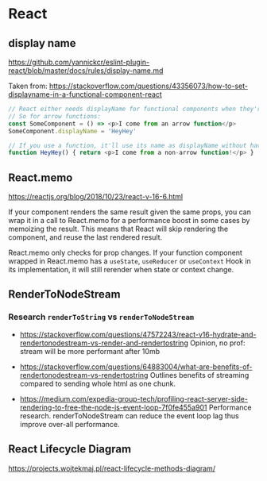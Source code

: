 # React
## display name

https://github.com/yannickcr/eslint-plugin-react/blob/master/docs/rules/display-name.md

Taken from: https://stackoverflow.com/questions/43356073/how-to-set-displayname-in-a-functional-component-react
```js
// React either needs displayName for functional components when they're defined as arrow functions, or the name of the function itself.
// So for arrow functions:
const SomeComponent = () => <p>I come from an arrow function</p>
SomeComponent.displayName = 'HeyHey'

// If you use a function, it'll use its name as displayName without having to define it separately:
function HeyHey() { return <p>I come from a non-arrow function!</p> }
```

## React.memo
https://reactjs.org/blog/2018/10/23/react-v-16-6.html

If your component renders the same result given the same props, you can wrap it in a call to React.memo for a performance boost in some cases by memoizing the result. This means that React will skip rendering the component, and reuse the last rendered result.

React.memo only checks for prop changes. If your function component wrapped in React.memo has a `useState`, `useReducer` or `useContext` Hook in its implementation, it will still rerender when state or context change.

## RenderToNodeStream
### Research `renderToString` vs `renderToNodeStream`
- https://stackoverflow.com/questions/47572243/react-v16-hydrate-and-rendertonodestream-vs-render-and-rendertostring
Opinion, no prof: stream will be more performant after 10mb

- https://stackoverflow.com/questions/64883004/what-are-benefits-of-rendertonodestream-vs-rendertostring
Outlines benefits of streaming compared to sending whole html as one chunk.

- https://medium.com/expedia-group-tech/profiling-react-server-side-rendering-to-free-the-node-js-event-loop-7f0fe455a901
Performance research.
renderToNodeStream can reduce the event loop lag thus improve over-all performance.

## React Lifecycle Diagram
https://projects.wojtekmaj.pl/react-lifecycle-methods-diagram/
